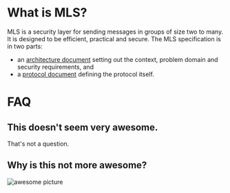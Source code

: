 # What is MLS?

MLS is a security layer for sending messages in groups of size two to many. It is designed to be
efficient, practical and secure. The MLS specification is in two parts:
  - an [architecture document](https://datatracker.ietf.org/doc/draft-omara-mls-architecture/)
    setting out the context, problem domain and security requirements, and
  - a [protocol document](https://datatracker.ietf.org/doc/draft-barnes-mls-protocol/) defining the
    protocol itself.

# FAQ

## This doesn't seem very awesome.

That's not a question.

## Why is this not more awesome?

![awesome picture](https://avatars3.githubusercontent.com/u/67641)

